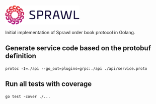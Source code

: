 ![Sprawl Logo](assets/logo.png)

Initial implementation of Sprawl order book protocol in Golang.

## Generate service code based on the protobuf definition
```protoc -I=./api --go_out=plugins=grpc:./api ./api/service.proto```

## Run all tests with coverage
```go test -cover ./...```
